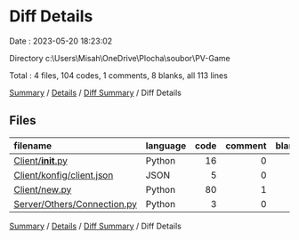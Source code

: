 # Diff Details

Date : 2023-05-20 18:23:02

Directory c:\\Users\\Misah\\OneDrive\\Plocha\\soubor\\PV-Game

Total : 4 files,  104 codes, 1 comments, 8 blanks, all 113 lines

[Summary](results.md) / [Details](details.md) / [Diff Summary](diff.md) / Diff Details

## Files
| filename | language | code | comment | blank | total |
| :--- | :--- | ---: | ---: | ---: | ---: |
| [Client/__init__.py](/Client/__init__.py) | Python | 16 | 0 | 1 | 17 |
| [Client/konfig/client.json](/Client/konfig/client.json) | JSON | 5 | 0 | 0 | 5 |
| [Client/new.py](/Client/new.py) | Python | 80 | 1 | 7 | 88 |
| [Server/Others/Connection.py](/Server/Others/Connection.py) | Python | 3 | 0 | 0 | 3 |

[Summary](results.md) / [Details](details.md) / [Diff Summary](diff.md) / Diff Details